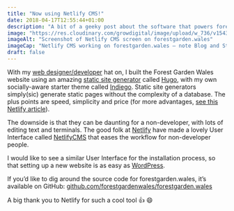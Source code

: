 ```yaml
---
title: "Now using Netlify CMS!"
date: 2018-04-17T12:55:44+01:00
description: "A bit of a geeky post about the software that powers forestgarden.wales"
image: "https://res.cloudinary.com/growdigital/image/upload/w_736/v1543958046/netlifycms-39708805630.png"
imageAlt: "Screenshot of Netlify CMS screen on forestgarden.wales"
imageCap: "Netlify CMS working on forestgarden.wales – note Blog and Status categories"
draft: false
---
```


With my [web designer/developer](https://www.growdigital.org/) hat on, I built the Forest Garden Wales website using an amazing [static site generator](https://www.staticgen.com/) called [Hugo](https://gohugo.io/), with my own socially-aware starter theme called [Indiego](https://www.indiego.org.uk/). Static site generators simply(sic) generate static pages without the complexity of a database. The plus points are speed, simplicity and price (for more advantages, [see this Netlify article](https://www.netlify.com/blog/2016/05/18/9-reasons-your-site-should-be-static/)).

The downside is that they can be daunting for a non-developer, with lots of editing text and terminals. The good folk at [Netlify](https://www.netlify.com/) have made a lovely User Interface called [NetlifyCMS](https://www.netlifycms.org/) that eases the workflow for non-developer people. 

I would like to see a similar User Interface for the installation process, so that setting up a new website is as easy as [WordPress](http://www.wordpress.org/).

If you’d like to dig around the source code for forestgarden.wales, it’s available on GitHub: [github.com/forestgardenwales/forestgarden.wales](https://github.com/forestgardenwales/forestgarden.wales)

A big thank you to Netlify for such a cool tool 👍 😄
